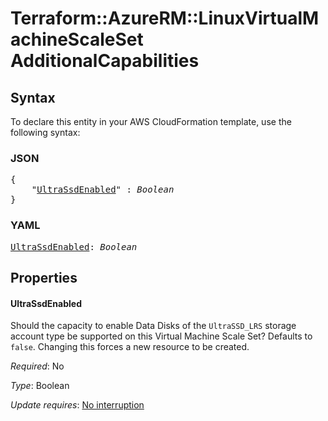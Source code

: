 # Terraform::AzureRM::LinuxVirtualMachineScaleSet AdditionalCapabilities

## Syntax

To declare this entity in your AWS CloudFormation template, use the following syntax:

### JSON

<pre>
{
    "<a href="#ultrassdenabled" title="UltraSsdEnabled">UltraSsdEnabled</a>" : <i>Boolean</i>
}
</pre>

### YAML

<pre>
<a href="#ultrassdenabled" title="UltraSsdEnabled">UltraSsdEnabled</a>: <i>Boolean</i>
</pre>

## Properties

#### UltraSsdEnabled

Should the capacity to enable Data Disks of the `UltraSSD_LRS` storage account type be supported on this Virtual Machine Scale Set? Defaults to `false`. Changing this forces a new resource to be created.

_Required_: No

_Type_: Boolean

_Update requires_: [No interruption](https://docs.aws.amazon.com/AWSCloudFormation/latest/UserGuide/using-cfn-updating-stacks-update-behaviors.html#update-no-interrupt)


